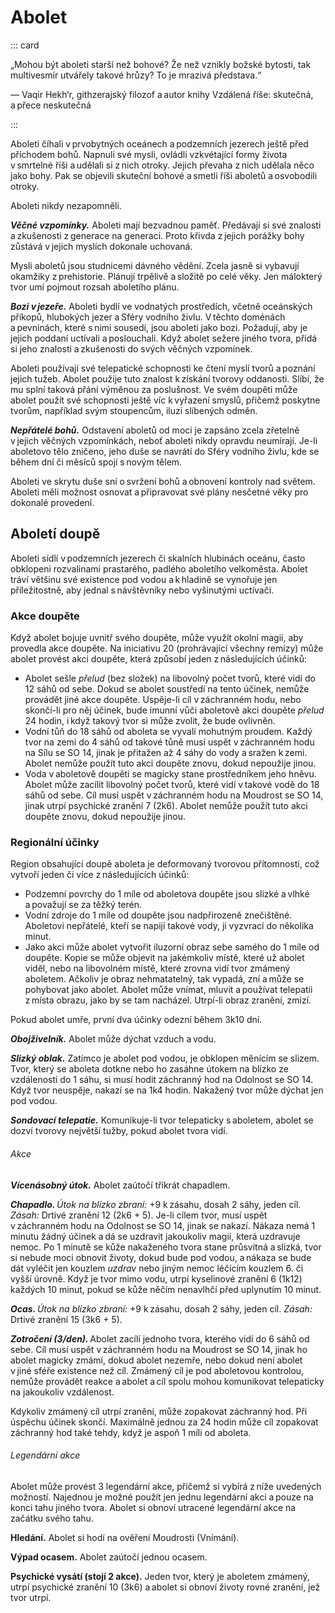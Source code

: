 # Abolet

::: card

„Mohou být aboleti starší než bohové? Že než vznikly božské bytosti, tak multivesmír utvářely takové hrůzy? To je mrazivá představa.“
  
— Vaqir Hekh‘r, githzerajský filozof a autor knihy 
Vzdálená říše: skutečná, a přece neskutečná
  
:::  

Aboleti číhali v prvobytných oceánech a podzemních jezerech ještě před příchodem bohů. Napnuli své mysli, ovládli vzkvétající formy života v smrtelné říši a udělali si z nich otroky. Jejich převaha z nich udělala něco jako bohy. Pak se objevili skuteční bohové a smetli říši aboletů a osvobodili otroky.
  
Aboleti nikdy nezapomněli.
  
***Věčné vzpomínky.*** Aboleti mají bezvadnou paměť. Předávají si své znalosti a zkušenosti z generace na generaci. Proto křivda z jejich porážky bohy zůstává v jejich myslích dokonale uchovaná.
  
Mysli aboletů jsou studnicemi dávného vědění. Zcela jasně si vybavují okamžiky z prehistorie. Plánují trpělivě a složitě po celé věky. Jen málokterý tvor umí pojmout rozsah aboletího plánu.
  
***Bozi v jezeře.*** Aboleti bydlí ve vodnatých prostředích, včetně oceánských příkopů, hlubokých jezer a Sféry vodního živlu. V těchto doménách a pevninách, které s nimi sousedí, jsou aboleti jako bozi. Požadují, aby je jejich poddaní uctívali a poslouchali. Když abolet sežere jiného tvora, přidá si jeho znalosti a zkušenosti do svých věčných vzpomínek.
  
Aboleti používají své telepatické schopnosti ke čtení myslí tvorů a poznání jejich tužeb. Abolet použije tuto znalost k získání tvorovy oddanosti. Slíbí, že mu splní taková přání výměnou za poslušnost. Ve svém doupěti může abolet použít své schopnosti ještě víc k vyřazení smyslů, přičemž poskytne tvorům, například svým stoupencům, iluzi slíbených odměn.
  
***Nepřátelé bohů.*** Odstavení aboletů od moci je zapsáno zcela zřetelně v jejich věčných vzpomínkách, neboť aboleti nikdy opravdu neumírají. Je-li aboletovo tělo zničeno, jeho duše se navrátí do Sféry vodního živlu, kde se během dní či měsíců spojí s novým tělem.
  
Aboleti ve skrytu duše sní o svržení bohů a obnovení kontroly nad světem. Aboleti měli možnost osnovat a připravovat své plány nesčetné věky pro dokonalé provedení.

## Aboletí doupě
  
Aboleti sídlí v podzemních jezerech či skalních hlubinách oceánu, často obklopeni rozvalinami prastarého, padlého aboletího velkoměsta. Abolet tráví většinu své existence pod vodou a k hladině se vynořuje jen příležitostně, aby jednal s návštěvníky nebo vyšinutými uctívači.
  
### Akce doupěte
  
Když abolet bojuje uvnitř svého doupěte, může využít okolní magii, aby provedla akce doupěte. Na iniciativu 20 (prohrávající všechny remízy) může abolet provést akci doupěte, která způsobí jeden z následujících účinků:
  
* Abolet sešle *přelud* (bez složek) na libovolný počet tvorů, které vidí do 12 sáhů od sebe. Dokud se abolet soustředí na tento účinek, nemůže provádět jiné akce doupěte. Uspěje-li cíl v záchranném hodu, nebo skončí-li pro něj účinek, bude imunní vůči aboletově akci doupěte *přelud* 24 hodin, i když takový tvor si může zvolit, že bude ovlivněn.  
* Vodní tůň do 18 sáhů od aboleta se vyvalí mohutným proudem. Každý tvor na zemi do 4 sáhů od takové tůně musí uspět v záchranném hodu na Sílu se SO 14, jinak je přitažen až 4 sáhy do vody a sražen k zemi. Abolet nemůže použít tuto akci doupěte znovu, dokud nepoužije jinou.  
* Voda v aboletově doupěti se magicky stane prostředníkem jeho hněvu. Abolet může zacílit libovolný počet tvorů, které vidí v takové vodě do 18 sáhů od sebe. Cíl musí uspět v záchranném hodu na Moudrost se SO 14, jinak utrpí psychické zranění 7 (2k6). Abolet nemůže použít tuto akci doupěte znovu, dokud nepoužije jinou.
  
### Regionální účinky
  
Region obsahující doupě aboleta je deformovaný tvorovou přítomností, což vytvoří jeden či více z následujících účinků:
  
* Podzemní povrchy do 1 míle od aboletova doupěte jsou slizké a vlhké a považují se za těžký terén.  
* Vodní zdroje do 1 míle od doupěte jsou nadpřirozeně znečištěné. Aboletovi nepřátelé, kteří se napijí takové vody, ji vyzvrací do několika minut.  
* Jako akci může abolet vytvořit iluzorní obraz sebe samého do 1 míle od doupěte. Kopie se může objevit na jakémkoliv místě, které už abolet viděl, nebo na libovolném místě, které zrovna vidí tvor zmámený aboletem. Ačkoliv je obraz nehmatatelný, tak vypadá, zní a může se pohybovat jako abolet. Abolet může vnímat, mluvit a používat telepatii z místa obrazu, jako by se tam nacházel. Utrpí-li obraz zranění, zmizí.
  
Pokud abolet umře, první dva účinky odezní během 3k10 dní.

<Monster 
    title="Abolet"
    subtitle="Velká zrůda, zákonné zlo"
    armor-class="17 (přirozená zbroj)"
    hit-points="135 (18k10 + 36)"
    speed="2 sáhy, plavání 8 sáhů"
    str="21 (+5)"
    dex="9 (-1)"
    con="15 (+2)"
    int="18 (+4)"
    wis="15 (+2)"
    cha="18 (+4)"
    saving-throws="Odl +6, Int +8, Mdr +6"
    skills="Historie +12, Vnímání +10"
    senses="vidění ve tmě 24 sáhů, pasivní Vnímání 20"
    languages="hlubinština, telepatie 24 sáhů"
    challenge="10 (5 900 ZK)"
    >
 
***Obojživelník.*** Abolet může dýchat vzduch a vodu.
  
***Slizký oblak.*** Zatímco je abolet pod vodou, je obklopen měnícím se slizem. Tvor, který se aboleta dotkne nebo ho zasáhne útokem na blízko ze vzdálenosti do 1 sáhu, si musí hodit záchranný hod na Odolnost se SO 14. Když tvor neuspěje, nakazí se na 1k4 hodin. Nakažený tvor může dýchat jen pod vodou.
  
***Sondovací telepatie.*** Komunikuje-li tvor telepaticky s aboletem, abolet se dozví tvorovy největší tužby, pokud abolet tvora vidí.
  
###### Akce
  
***Vícenásobný útok.*** Abolet zaútočí třikrát chapadlem.
  
***Chapadlo.*** *Útok na blízko zbraní:* +9 k zásahu, dosah 2 sáhy, jeden cíl. *Zásah:* Drtivé zranění 12 (2k6 + 5). Je-li cílem tvor, musí uspět v záchranném hodu na Odolnost se SO 14, jinak se nakazí. Nákaza nemá 1 minutu žádný účinek a dá se uzdravit jakoukoliv magií, která uzdravuje nemoc. Po 1 minutě se kůže nakaženého tvora stane průsvitná a slizká, tvor si nebude moci obnovit životy, dokud bude pod vodou, a nákaza se bude dát vyléčit jen kouzlem *uzdrav* nebo jiným nemoc léčícím kouzlem 6. či vyšší úrovně. Když je tvor mimo vodu, utrpí kyselinové zranění 6 (1k12) každých 10 minut, pokud se kůže něčím nenavlhčí před uplynutím 10 minut.
  
***Ocas.*** *Útok na blízko zbraní:* +9 k zásahu, dosah 2 sáhy, jeden cíl. *Zásah:* Drtivé zranění 15 (3k6 + 5).
  
***Zotročení (3/den).*** Abolet zacílí jednoho tvora, kterého vidí do 6 sáhů od sebe. Cíl musí uspět v záchranném hodu na Moudrost se SO 14, jinak ho abolet magicky zmámí, dokud abolet nezemře, nebo dokud není abolet v jiné sféře existence než cíl. Zmámený cíl je pod aboletovou kontrolou, nemůže provádět reakce a abolet a cíl spolu mohou komunikovat telepaticky na jakoukoliv vzdálenost.
  
Kdykoliv zmámený cíl utrpí zranění, může zopakovat záchranný hod. Při úspěchu účinek skončí. Maximálně jednou za 24 hodin může cíl zopakovat záchranný hod také tehdy, když je aspoň 1 míli od aboleta.
  
###### Legendární akce
  
Abolet může provést 3 legendární akce, přičemž si vybírá z níže uvedených možností. Najednou je možné použít jen jednu legendární akci a pouze na konci tahu jiného tvora. Abolet si obnoví utracené legendární akce na začátku svého tahu.
  
**Hledání.** Abolet si hodí na ověření Moudrosti (Vnímání).
  
**Výpad ocasem.** Abolet zaútočí jednou ocasem.
  
**Psychické vysátí (stojí 2 akce).** Jeden tvor, který je aboletem zmámený, utrpí psychické zranění 10 (3k6) a abolet si obnoví životy rovné zranění, jež tvor utrpí.

</Monster>
